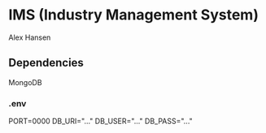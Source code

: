 # IMS (Industry Management System)

Alex Hansen

## Dependencies

MongoDB

### .env

PORT=0000
DB_URI="..."
DB_USER="..."
DB_PASS="..."
